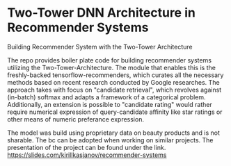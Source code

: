 # Two-Tower DNN Architecture in Recommender Systems
Building Recommender System with the Two-Tower Architecture

The repo provides boiler plate code for building recommender systems utilizing the Two-Tower-Architecture.
The module that enables this is the freshly-backed tensorflow-recommenders, which curates all the necessary methods based on recent research conducted by Google researches.
The approach takes with focus on "candidate retrieval", which revolves against (in-batch) softmax and adapts a framework of a categorical problem. Additionally, an extension is possible to "candidate rating" would rather require numerical expression of query-candidate affinity like star ratings or other means of numeric preferance expression.

The model was build using proprietary data on beauty products and is not sharable. The bc can be adopted when working on similar projects. 
The presentation of the project can be found under the link.
https://slides.com/kirillkasjanov/recommender-systems
